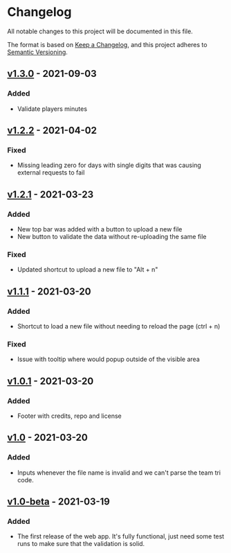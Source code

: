 # Changelog
All notable changes to this project will be documented in this file.

The format is based on [Keep a Changelog](https://keepachangelog.com/en/1.0.0/),
and this project adheres to [Semantic Versioning](https://semver.org/spec/v2.0.0.html).

## [v1.3.0] - 2021-09-03
### Added
- Validate players minutes

## [v1.2.2] - 2021-04-02
### Fixed
- Missing leading zero for days with single digits that was causing external requests to fail

## [v1.2.1] - 2021-03-23
### Added
- New top bar was added with a button to upload a new file
- New button to validate the data without re-uploading the same file

### Fixed
- Updated shortcut to upload a new file to "Alt + n"

## [v1.1.1] - 2021-03-20
### Added
- Shortcut to load a new file without needing to reload the page (ctrl + n)

### Fixed 
- Issue with tooltip where would popup outside of the visible area

## [v1.0.1] - 2021-03-20
### Added
- Footer with credits, repo and license

## [v1.0] - 2021-03-20
### Added
- Inputs whenever the file name is invalid and we can't parse the team tri code.

## [v1.0-beta] - 2021-03-19
### Added
- The first release of the web app. It's fully functional, just need some test runs to make sure that the validation is solid.

[v1.3.0]: https://github.com/WeNeedThePoh/nba-stats-validator/compare/v1.2.2...v1.3.0
[v1.2.2]: https://github.com/WeNeedThePoh/nba-stats-validator/compare/v1.2.1...v1.2.2
[v1.2.1]: https://github.com/WeNeedThePoh/nba-stats-validator/compare/v1.1.1...v1.2.1
[v1.1.1]: https://github.com/WeNeedThePoh/nba-stats-validator/compare/v1.0.1...v1.1.1
[v1.0.1]: https://github.com/WeNeedThePoh/nba-stats-validator/compare/v1.0...v1.0.1
[v1.0]: https://github.com/WeNeedThePoh/nba-stats-validator/compare/1.0-beta...v1.0
[v1.0-beta]: https://github.com/WeNeedThePoh/nba-stats-validator/releases/tag/1.0-beta
